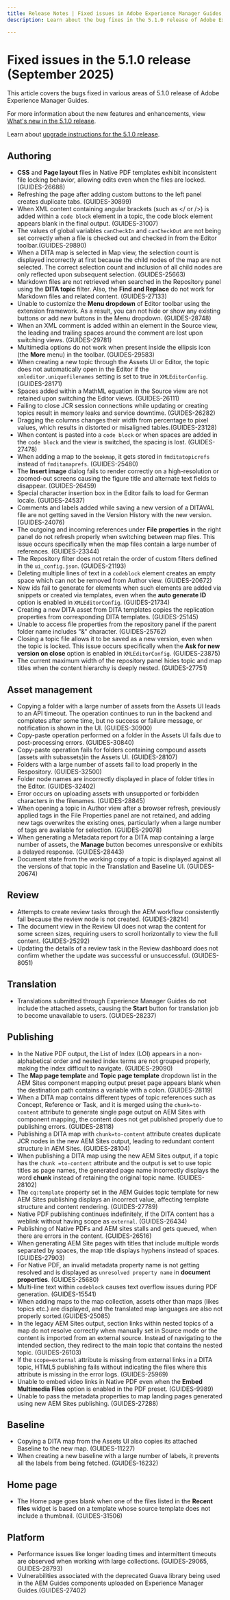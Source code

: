 ```yaml
---
title: Release Notes | Fixed issues in Adobe Experience Manager Guides, 5.1.0 release
description: Learn about the bug fixes in the 5.1.0 release of Adobe Experience Manager Guides.

---
```

# Fixed issues in the 5.1.0 release (September 2025)

This article covers the bugs fixed in various areas of 5.1.0 release of Adobe Experience Manager Guides.


For more information about the new features and enhancements, view [What's new in the 5.1.0 release](whats-new-5-1-0.md).

Learn about [upgrade instructions for the 5.1.0 release](upgrade-instructions-5-1-0.md).


## Authoring

- **CSS** and **Page layout** files in Native PDF templates exhibit inconsistent file locking behavior, allowing edits even when the files are locked. (GUIDES-26688)
- Refreshing the page after adding custom buttons to the left panel creates duplicate tabs. (GUIDES-30899)
- When XML content containing angular brackets (such as </ or />) is added within a `code block` element in a topic, the code block element appears blank in the final output. (GUIDES-31007)
- The values of global variables `canCheckIn` and `canCheckOut` are not being set correctly when a file is checked out and checked in from the Editor toolbar.(GUIDES-29890)
- When a DITA map is selected in Map view, the selection count is displayed incorrectly at first because the child nodes of the map are not selected. The correct selection count and inclusion of all child nodes are only reflected upon subsequent selection. (GUIDES-25663)
- Markdown files are not retrieved when searched in the Repository panel using the **DITA topic** filter. Also, the **Find and Replace** do not work for Markdown files and related content. (GUIDES-27133)
- Unable to customize the **Menu dropdown** of Editor toolbar using the extension framework. As a result, you can not hide or show any existing buttons or add new buttons in the Menu dropdown. (GUIDES-28748) 
- When an XML comment is added within an element in the Source view, the leading and trailing spaces around the comment are lost upon switching views. (GUIDES-29781)
- Multimedia options do not work when present inside the ellipsis icon (the **More** menu) in the toolbar. (GUIDES-29583)
- When creating a new topic through the Assets UI or Editor, the topic does not automatically open in the Editor if the `xmleditor.uniquefilenames` setting is set to true in `XMLEditorConfig`. (GUIDES-28171)
- Spaces added within a MathML equation in the Source view are not retained upon switching the Editor views. (GUIDES-26111)
- Failing to close JCR session connections while updating or creating topics result in memory leaks and service downtime. (GUIDES-26282)
- Dragging the columns changes their width from percentage to pixel values, which results in distorted or misaligned tables.(GUIDES-23128)
- When content is pasted into a `code block` or when spaces are added in the `code block` and the view is switched, the spacing is lost. (GUIDES-27478)
- When adding a map to the `bookmap`, it gets stored in `fmditatopicrefs` instead of `fmditamaprefs`. (GUIDES-25480)
- The **Insert image** dialog fails to render correctly on a high-resolution or zoomed-out screens causing the figure title and alternate text fields to disappear. (GUIDES-26459)
- Special character insertion box in the Editor fails to load for German locale. (GUIDES-24537) 
- Comments and labels added while saving a new version of a DITAVAL file are not getting saved in the Version History with the new version. (GUIDES-24076)
- The outgoing and incoming references under **File properties** in the right panel do not refresh properly when switching between map files. This issue occurs specifically when the map files contain a large number of references. (GUIDES-23344)
- The Repository filter does not retain the order of custom filters defined in the `ui_config.json`. (GUIDES-21193)
- Deleting multiple lines of text in a `codeblock` element creates an empty space which can not be removed from Author view. (GUIDES-20672)
- New ids fail to generate for elements when such elements are added via snippets or created via templates, even when the **auto generate ID** option is enabled in `XMLEditorConfig`. (GUIDES-21734)
- Creating a new DITA asset from DITA templates copies the replication properties from corresponding DITA templates. (GUIDES-25145) 
- Unable to access file properties from the repository panel if the parent folder name includes "&" character. (GUIDES-25762)
- Closing a topic file allows it to be saved as a new version, even when the topic is locked. This issue occurs specifically when the **Ask for new version on close** option is enabled in `XMLEditorConfig`. (GUIDES-23875)
- The current maximum width of the repository panel hides topic and map titles when the content hierarchy is deeply nested. (GUIDES-27751)

## Asset management

- Copying a folder with a large number of assets from the Assets UI leads to an API timeout. The operation continues to run in the backend and completes after some time, but no success or failure message, or notification is shown in the UI. (GUIDES-30900)
- Copy-paste operation performed on a folder in the Assets UI fails due to post-processing errors. (GUIDES-30840)
- Copy-paste operation fails for folders containing compound assets (assets with subassets)in the Assets UI. (GUIDES-28107)
- Folders with a large number of assets fail to load properly in the Respository. (GUIDES-32500)
- Folder node names are incorrectly displayed in place of folder titles in the Editor. (GUIDES-32402)
- Error occurs on uploading assets with unsupported or forbidden characters in the filenames. (GUIDES-28845)
- When opening a topic in Author view after a browser refresh, previously applied tags in the File Properties panel are not retained, and adding new tags overwrites the existing ones, particularly when a large number of tags are available for selection. (GUIDES-29078)
- When generating a Metadata report for a DITA map containing a large number of assets, the **Manage** button becomes unresponsive or exhibits a delayed response. (GUIDES-28443)
- Document state from the working copy of a topic is displayed against all the versions of that topic in the Translation and Baseline UI. (GUIDES-20674) 

## Review

- Attempts to create review tasks through the AEM workflow consistently fail because the review node is not created. (GUIDES-28214)
- The document view in the Review UI does not wrap the content for some screen sizes, requiring users to scroll horizontally to view the full content. (GUIDES-25292)
- Updating the details of a review task in the Review dashboard does not confirm whether the update was successful or unsuccessful. (GUIDES-8051) 

## Translation

- Translations submitted through Experience Manager Guides do not include the attached assets, causing the **Start** button for translation job to become unavailable to users. (GUIDES-28237)

## Publishing

- In the Native PDF output, the List of Index (LOI) appears in a non-alphabetical order and nested index terms are not grouped properly, making the index difficult to navigate. (GUIDES-29090)
- The **Map page template** and **Topic page template** dropdown list in the AEM Sites component mapping output preset page appears blank when the destination path contains a variable with a colon. (GUIDES-28119)
- When a DITA map contains different types of topic references such as Concept, Reference or Task, and it is merged using the `chunk=to-content` attribute to generate single page output on AEM Sites with component mapping, the content does not get published properly due to publishing errors. (GUIDES-28118)
- Publishing a DITA map with `chunk=to-content` attribute creates duplicate JCR nodes in the new AEM Sites output, leading to redundant content structure in AEM Sites. (GUIDES-28104)
- When publishing a DITA map using the new AEM Sites output, if a topic has the `chunk =to-content` attribute and the output is set to use topic titles as page names, the generated page name incorrectly displays the word **chunk** instead of retaining the original topic name. (GUIDES-28102)
- The `cq:template` property set in the AEM Guides topic template for new AEM Sites publishing displays an incorrect value, affecting template structure and content rendering. (GUIDES-27789)
- Native PDF publishing continues indefinitely, if the DITA content has a weblink without having scope as `external`. (GUIDES-26434) 
- Publishing of Native PDFs and AEM sites stalls and gets queued, when there are errors in the content. (GUIDES-26516)
- When generating AEM Site pages with titles that include multiple words separated by spaces, the map title displays hyphens instead of spaces. (GUIDES-27903)
- For Native PDF, an invalid metadata property name is not getting resolved and is displayed as `unresolved property name` in **document properties**. (GUIDES-25680)
- Multi-line text within `codeblock` causes text overflow issues during PDF generation. (GUIDES-15541)
- When adding maps to the map collection, assets other than maps (likes topics etc.) are displayed, and the translated map languages are also not properly sorted.(GUIDES-25085)
- In the legacy AEM Sites output, section links within nested topics of a map do not resolve correctly when manually set in Source mode or the content is imported from an external source. Instead of navigating to the intended section, they redirect to the main topic that contains the nested topic. (GUIDES-26103)
- If the `scope=external` attribute is missing from external links in a DITA topic, HTML5 publishing fails without indicating the files where this attribute is missing in the error logs. (GUIDES-25969) 
- Unable to embed video links in Native PDF even when the **Embed Multimedia Files** option is enabled in the PDF preset. (GUIDES-9989)
- Unable to pass the metadata properties to map landing pages generated using new AEM Sites publishing. (GUIDES-27288) 

## Baseline

- Copying a DITA map from the Assets UI also copies its attached Baseline to the new map. (GUIDES-11227)
- When creating a new baseline with a large number of labels, it prevents all the labels from being fetched. (GUIDES-16232)

## Home page 

- The Home page goes blank when one of the files listed in the **Recent files** widget is based on a template whose source template does not include a thumbnail. (GUIDES-31506)

## Platform

- Performance issues like longer loading times and intermittent timeouts are observed when working with large collections. (GUIDES-29065, GUIDES-28793)
- Vulnerabilities associated with the deprecated Guava library being used in the AEM Guides components uploaded on Experience Manager Guides.(GUIDES-27402)

